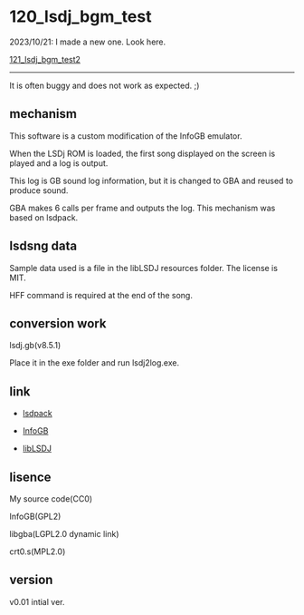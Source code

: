 # 120_lsdj_bgm_test

2023/10/21: I made a new one. Look here.

[121_lsdj_bgm_test2](https://github.com/akkera102/gbadev-ja-test/tree/main/121_lsdj_bgm_test2)

----

It is often buggy and does not work as expected. ;)

## mechanism

This software is a custom modification of the InfoGB emulator. 

When the LSDj ROM is loaded, the first song displayed on the screen is played and a log is output.

This log is GB sound log information, but it is changed to GBA and reused to produce sound.

GBA makes 6 calls per frame and outputs the log. This mechanism was based on lsdpack.

## lsdsng data

Sample data used is a file in the libLSDJ resources folder. The license is MIT.

HFF command is required at the end of the song.

## conversion work

lsdj.gb(v8.5.1)

Place it in the exe folder and run lsdj2log.exe.

## link

- [lsdpack](https://github.com/jkotlinski/lsdpack)

- [InfoGB](https://github.com/jay-kumogata/InfoGB)

- [libLSDJ](https://github.com/stijnfrishert/libLSDJ)

## lisence

My source code(CC0)

InfoGB(GPL2)

libgba(LGPL2.0 dynamic link)

crt0.s(MPL2.0)

## version

v0.01 intial ver.
